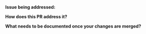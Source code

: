 **Issue being addressed:**


**How does this PR address it?**


**What needs to be documented once your changes are merged?**

